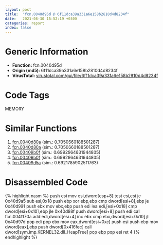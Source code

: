 ```yaml
---
layout: post
title:  "fcn.0040d95d @ 6f11dca39a331a6e158b2810d4d8234f"
date:   2021-08-30 15:52:19 +0300
categories: report
index: false
---
```


# Generic Information
- **Function:** fcn.0040d95d
- **Origin (md5):** 6f11dca39a331a6e158b2810d4d8234f
- **VirusTotal:** [virustotal.com/gui/file/6f11dca39a331a6e158b2810d4d8234f][virustotal_ref]

# Code Tags
<span class="tag" id="MEMORY">MEMORY</span>


# Similar Functions

1. [fcn.0040d80a][similar_1_ref] (sim.: 0.7050660188501287)
2. [fcn.0040d80a][similar_2_ref] (sim.: 0.7050660188501287)
3. [fcn.00409b0f][similar_3_ref] (sim.: 0.6992964631944805)
4. [fcn.00409b0f][similar_4_ref] (sim.: 0.6992964631944805)
5. [fcn.00409d5a][similar_5_ref] (sim.: 0.6921785902511763)


# Disassembled Code

{% highlight nasm %}
push esi
mov esi,dword[esp+8]
test esi,esi
je 0x40d9a5
sub esi,0x18
push ebp
xor ebp,ebp
cmp dword[esi+8],ebp
je 0x40d991
push ebx
mov ebx,ebp
push edi
lea edi,[esi+0x18]
cmp dword[esi+0x10],ebp
jle 0x40d98f
push dword[esi+8]
push edi
call fcn.0041170a
add edi,dword[esi+4]
inc ebx
cmp ebx,dword[esi+0x10]
jl 0x40d97d
pop edi
pop ebx
mov eax,dword[esi+0xc]
push esi
push ebp
mov dword[eax],ebp
push dword[0x416fec]
call dword[sym.imp.KERNEL32.dll_HeapFree]
pop ebp
pop esi
ret 4
{% endhighlight %}


[similar_1_ref]: /report/fcn.0040d80a@6f11dca39a331a6e158b2810d4d8234f
[similar_2_ref]: /report/fcn.0040d80a@fbf34fa6d7da2b8e1de5133a8ca34847
[similar_3_ref]: /report/fcn.00409b0f@6f11dca39a331a6e158b2810d4d8234f
[similar_4_ref]: /report/fcn.00409b0f@fbf34fa6d7da2b8e1de5133a8ca34847
[similar_5_ref]: /report/fcn.00409d5a@6f11dca39a331a6e158b2810d4d8234f
[virustotal_ref]: https://www.virustotal.com/gui/file/6f11dca39a331a6e158b2810d4d8234f